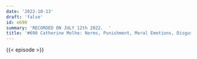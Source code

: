 ```yaml
---
date: '2022-10-13'
draft: 'false'
id: e690
summary: 'RECORDED ON JULY 12th 2022.  '
title: '#690 Catherine Molho: Norms, Punishment, Moral Emotions, Disgust, and Interdependence'
---
```

{{< episode >}}
